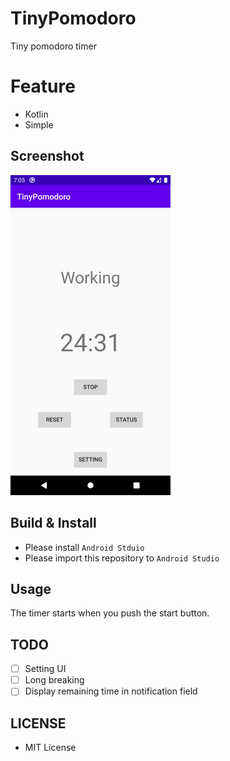 # TinyPomodoro
Tiny pomodoro timer

# Feature
- Kotlin
- Simple

## Screenshot
<img src="img/screenshot.png" width="256">

## Build & Install
- Please install `Android Stduio`
- Please import this repository to `Android Studio`

## Usage
The timer starts when you push the start button.

## TODO
- [ ] Setting UI
- [ ] Long breaking
- [ ] Display remaining time in notification field

## LICENSE
- MIT License
